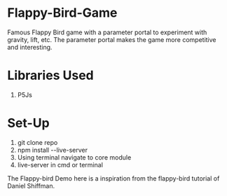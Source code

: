 # Flappy-Bird-Game
Famous Flappy Bird game with a parameter portal to experiment with gravity, lift, etc. The parameter portal makes the game more competitive and interesting.

# Libraries Used
1. P5Js

# Set-Up
1. git clone repo
2. npm install --live-server
3. Using terminal navigate to core module
4. live-server in cmd or terminal

The Flappy-bird Demo here is a inspiration from the flappy-bird tutorial of Daniel Shiffman.
